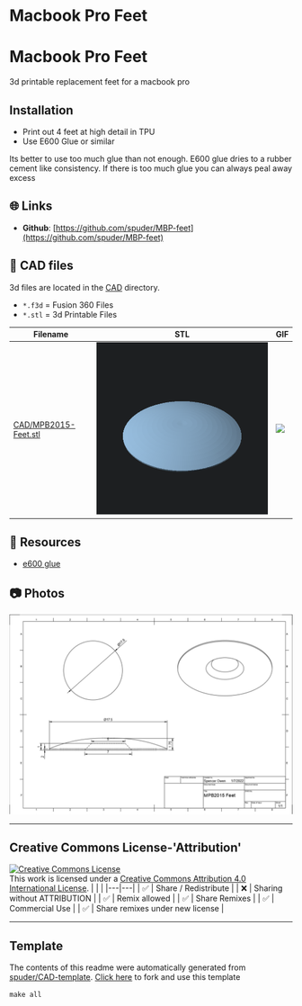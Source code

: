 
# Macbook Pro Feet
# Macbook Pro Feet

3d printable replacement feet for a macbook pro

## Installation

- Print out 4 feet at high detail in TPU
- Use E600 Glue or similar

Its better to use too much glue than not enough. E600 glue dries to a rubber cement like consistency. If there is too much glue you can always peal away excess



## :globe_with_meridians: Links



- **Github**: [https://github.com/spuder/MBP-feet](https://github.com/spuder/MBP-feet)

## :triangular_ruler: CAD files

3d files are located in the [CAD](./CAD) directory.
- `*.f3d` = Fusion 360 Files
- `*.stl` = 3d Printable Files

| Filename | STL | GIF | 
| --- | --- | --- | 
| [CAD/MPB2015-Feet.stl](./CAD%2FMPB2015-Feet.stl) | ![](./CAD%2FMPB2015-Feet.png) | ![](./CAD%2FMPB2015-Feet.gif) | 

## :notebook: Resources
- [e600 glue](https://www.amazon.com/E6000-230010-Craft-Adhesive-Ounces/dp/B007TSYNG8)

## :camera: Photos
![](photos%2FMPB2015-Feet.png)

---

## Creative Commons License-'Attribution'
<a rel="license" href="http://creativecommons.org/licenses/by/4.0/"><img alt="Creative Commons License" style="border-width:0" src="https://i.creativecommons.org/l/by/4.0/88x31.png" /></a><br />This work is licensed under a <a rel="license" href="http://creativecommons.org/licenses/by/4.0/">Creative Commons Attribution 4.0 International License</a>.
|  |  | 
|---|---|
| :white_check_mark: | Share / Redistribute | 
| :x: | Sharing without ATTRIBUTION |
| :white_check_mark: | Remix allowed | 
| :white_check_mark: | Share Remixes | 
| :white_check_mark: | Commercial Use | 
| :white_check_mark: | Share remixes under new license | 


---
## Template
The contents of this readme were automatically generated from [spuder/CAD-template](https://github.com/spuder/CAD-template). 
[Click here](https://github.com/spuder/CAD-template/generate) to fork and use this template

```
make all
```